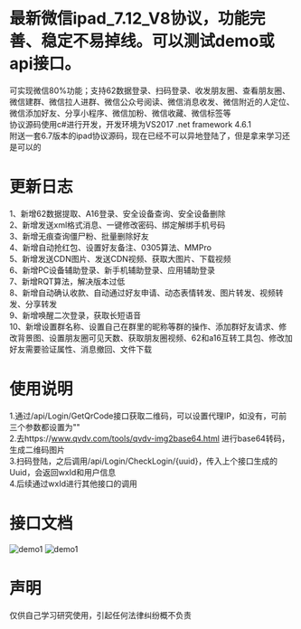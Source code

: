 # 最新微信ipad_7.12_V8协议，功能完善、稳定不易掉线。可以测试demo或api接口。
可实现微信80%功能；支持62数据登录、扫码登录、收发朋友圈、查看朋友圈、微信建群、微信拉人进群、微信公众号阅读、微信消息收发、微信附近的人定位、微信添加好友、分享小程序、微信加粉、微信收藏、微信标签等<br/>
协议源码使用c#进行开发，开发环境为VS2017 .net framework 4.6.1 <br/>
附送一套6.7版本的ipad协议源码，现在已经不可以异地登陆了，但是拿来学习还是可以的<br/>
# 更新日志
1、新增62数据提取、A16登录、安全设备查询、安全设备删除<br/>
2、新增发送xml格式消息、一键修改密码、绑定解绑手机号码<br/>
3、新增无痕查询僵尸粉、批量删除好友<br/>
4、新增自动抢红包、设置好友备注、0305算法、MMPro<br/>
5、新增发送CDN图片、发送CDN视频、获取大图片、下载视频<br/>
6、新增PC设备辅助登录、新手机辅助登录、应用辅助登录<br/>
7、新增RQT算法，解决版本过低<br/>
8、新增自动确认收款、自动通过好友申请、动态表情转发、图片转发、视频转发、分享转发<br/>
9、新增唤醒二次登录，获取长短语音<br/>
10、新增设置群名称、设置自己在群里的昵称等群的操作、添加群好友请求、修改背景图、设置朋友圈可见天数、获取朋友圈视频、62和a16互转工具包、修改加好友需要验证属性、消息撤回、文件下载<br/>
# 使用说明
1.通过/api/Login/GetQrCode接口获取二维码，可以设置代理IP，如没有，可前三个参数都设置为""<br/>
2.去https://www.qvdv.com/tools/qvdv-img2base64.html 进行base64转码，生成二维码图片<br/>
3.扫码登陆，之后调用/api/Login/CheckLogin/{uuid}，传入上个接口生成的Uuid，会返回wxId和用户信息<br/>
4.后续通过wxId进行其他接口的调用<br/>
# 接口文档
![demo1](https://github.com/weixinbao/WeChatXY/blob/master/API.png) 
![demo1](https://github.com/weixinbao/WeChatXY/blob/master/API2.jpg) <br/>
# 声明
仅供自己学习研究使用，引起任何法律纠纷概不负责


